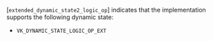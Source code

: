 [`extended_dynamic_state2_logic_op`] indicates that the implementation
supports the following dynamic state:
 - `VK_DYNAMIC_STATE_LOGIC_OP_EXT`